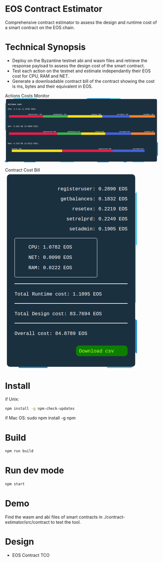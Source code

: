 # EOS Contract Estimator

Comprehensive contract estimator to assess the design and runtime cost of a smart contract on the EOS chain.

# Technical Synopsis
- Deploy on the Byzantine testnet abi and wasm files and retrieve the response payload to assess the design cost of the smart contract.
- Test each action on the testnet and estimate independantly their EOS cost for CPU, RAM and NET.
- Generate a downloadable contract bill of the contract showing the cost is ms, bytes and their equivalent in EOS.

Actions Costs Monitor
![Actions Costs](./images/actionsCosts.png)


Contract Cost Bill
![Contract Bill](./images/contractBill.png)

# Install
if Unix:
```sh
npm install -g npm-check-updates
```
if Mac OS:
sudo npm install -g npm

# Build
```sh
npm run build
```

# Run dev mode
```sh
npm start
```

# Demo
Find the wasm and abi files of smart contracts in ./contract-estimator/src/contract to test the tool.


# Design
- EOS Contract TCO
